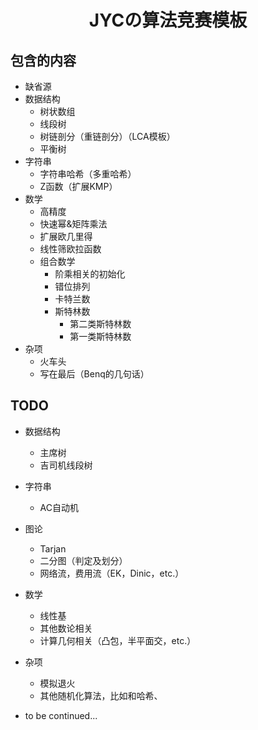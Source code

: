 # <center>JYCの算法竞赛模板</center>

## 包含的内容

- 缺省源
- 数据结构
  - 树状数组
  - 线段树
  - 树链剖分（重链剖分）（LCA模板）
  - 平衡树
- 字符串
  - 字符串哈希（多重哈希）
  - Z函数（扩展KMP）
- 数学
  - 高精度
  - 快速幂&矩阵乘法
  - 扩展欧几里得
  - 线性筛欧拉函数
  - 组合数学
    - 阶乘相关的初始化
    - 错位排列
    - 卡特兰数
    - 斯特林数
      - 第二类斯特林数
      - 第一类斯特林数
- 杂项
  - 火车头
  - 写在最后（Benq的几句话）

## TODO

- 数据结构
  - 主席树
  - 吉司机线段树
- 字符串
  - AC自动机
- 图论
  - Tarjan
  - 二分图（判定及划分）
  - 网络流，费用流（EK，Dinic，etc.）
- 数学
  - 线性基
  - 其他数论相关
  - 计算几何相关（凸包，半平面交，etc.）
- 杂项
  - 模拟退火
  - 其他随机化算法，比如和哈希、

- to be continued...